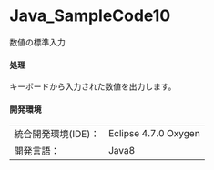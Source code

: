 # Java_SampleCode10
数値の標準入力

#### 処理
キーボードから入力された数値を出力します。

#### 開発環境
|  |  |
|:-|:-|
| 統合開発環境(IDE)： | Eclipse 4.7.0 Oxygen |
| 開発言語： | Java8 |
